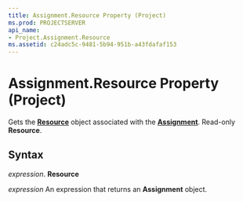 ```yaml
---
title: Assignment.Resource Property (Project)
ms.prod: PROJECTSERVER
api_name:
- Project.Assignment.Resource
ms.assetid: c24adc5c-9481-5b94-951b-a43fdafaf153
---
```



# Assignment.Resource Property (Project)

Gets the  **[Resource](resource-object-project.md)** object associated with the **[Assignment](assignment-object-project.md)**. Read-only **Resource**.


## Syntax

 _expression_. **Resource**

 _expression_ An expression that returns an **Assignment** object.


